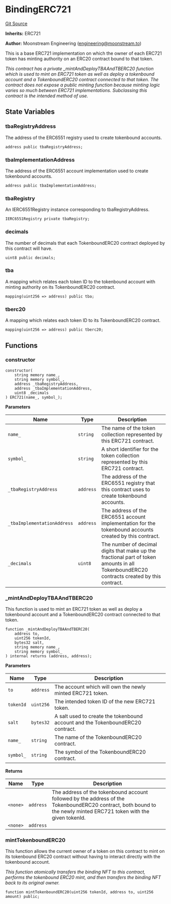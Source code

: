 # BindingERC721
[Git Source](https://github.com/moonstream-to/tokenbound-erc20/blob/b584017f4f519c3f5c8c0caf5fe209d68eb59ca6/src/BindingERC721.sol)

**Inherits:**
ERC721

**Author:**
Moonstream Engineering (engineering@moonstream.to)

This is a base ERC721 implementation on which the owner of each ERC721 token has minting authority on
an ERC20 contract bound to that token.

*This contract has a private _mintAndDeployTBAAndTBERC20 function which is used to mint an ERC721 token as well
as deploy a tokenbound account and a TokenboundERC20 contract connected to that token. The contract does not
expose a public minting function because minting logic varies so much between ERC721 implementations.
Subclassing this contract is the intended method of use.*


## State Variables
### tbaRegistryAddress
The address of the ERC6551 registry used to create tokenbound accounts.


```solidity
address public tbaRegistryAddress;
```


### tbaImplementationAddress
The address of the ERC6551 account implementation used to create tokenbound accounts.


```solidity
address public tbaImplementationAddress;
```


### tbaRegistry
An IERC6551Registry instance corresponding to tbaRegistryAddress.


```solidity
IERC6551Registry private tbaRegistry;
```


### decimals
The number of decimals that each TokenboundERC20 contract deployed by this contract will have.


```solidity
uint8 public decimals;
```


### tba
A mapping which relates each token ID to the tokenbound account with minting authority on its TokenboundERC20 contract.


```solidity
mapping(uint256 => address) public tba;
```


### tberc20
A mapping which relates each token ID to its TokenboundERC20 contract.


```solidity
mapping(uint256 => address) public tberc20;
```


## Functions
### constructor


```solidity
constructor(
    string memory name_,
    string memory symbol_,
    address _tbaRegistryAddress,
    address _tbaImplementationAddress,
    uint8 _decimals
) ERC721(name_, symbol_);
```
**Parameters**

|Name|Type|Description|
|----|----|-----------|
|`name_`|`string`|The name of the token collection represented by this ERC721 contract.|
|`symbol_`|`string`|A short identifier for the token collection represented by this ERC721 contract.|
|`_tbaRegistryAddress`|`address`|The address of the ERC6551 registry that this contract uses to create tokenbound accounts.|
|`_tbaImplementationAddress`|`address`|The address of the ERC6551 account implementation for the tokenbound accounts created by this contract.|
|`_decimals`|`uint8`|The number of decimal digits that make up the fractional part of token amounts in all TokenboundERC20 contracts created by this contract.|


### _mintAndDeployTBAAndTBERC20

This function is used to mint an ERC721 token as well as deploy a tokenbound account and a TokenboundERC20 contract connected to that token.


```solidity
function _mintAndDeployTBAAndTBERC20(
    address to,
    uint256 tokenId,
    bytes32 salt,
    string memory name_,
    string memory symbol_
) internal returns (address, address);
```
**Parameters**

|Name|Type|Description|
|----|----|-----------|
|`to`|`address`|The account which will own the newly minted ERC721 token.|
|`tokenId`|`uint256`|The intended token ID of the new ERC721 token.|
|`salt`|`bytes32`|A salt used to create the tokenbound account and the TokenboundERC20 contract.|
|`name_`|`string`|The name of the TokenboundERC20 contract.|
|`symbol_`|`string`|The symbol of the TokenboundERC20 contract.|

**Returns**

|Name|Type|Description|
|----|----|-----------|
|`<none>`|`address`|The address of the tokenbound account followed by the address of the TokenboundERC20 contract, both bound to the newly minted ERC721 token with the given tokenId.|
|`<none>`|`address`||


### mintTokenboundERC20

This function allows the current owner of a token on this contract to mint on its tokenbound ERC20 contract
without having to interact directly with the tokenbound account.

*This function atomically transfers the binding NFT to this contract, performs the tokenbound ERC20 mint, and then
transfers the binding NFT back to its original owner.*


```solidity
function mintTokenboundERC20(uint256 tokenId, address to, uint256 amount) public;
```

